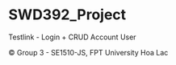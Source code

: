 # SWD392_Project
Testlink - Login + CRUD Account User

© Group 3 - SE1510-JS, FPT University Hoa Lac


